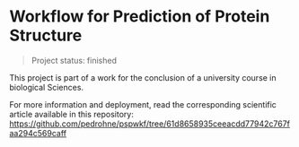 <h1> Workflow for Prediction of Protein Structure </h1>

> Project status: finished

This project is part of a work for the conclusion of a university course in biological Sciences.

For more information and deployment, read the corresponding scientific article available in this repository:
https://github.com/pedrohne/pspwkf/tree/61d8658935ceeacdd77942c767faa294c569caff

